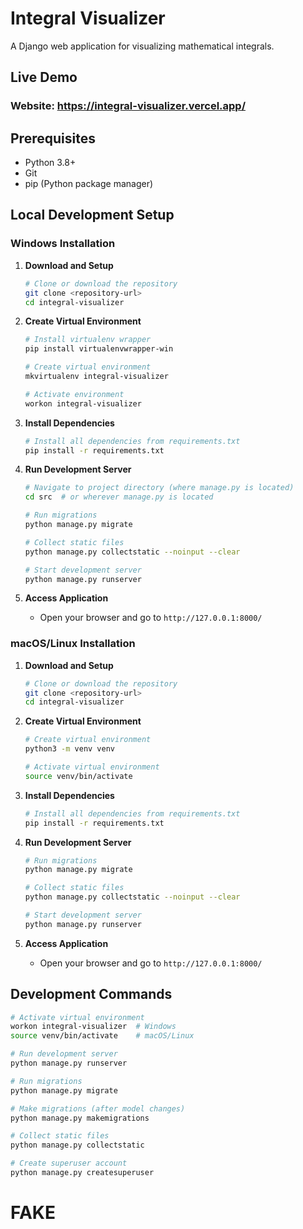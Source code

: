 # Integral Visualizer

A Django web application for visualizing mathematical integrals.

## Live Demo

### Website: https://integral-visualizer.vercel.app/

## Prerequisites

- Python 3.8+
- Git
- pip (Python package manager)

## Local Development Setup

### Windows Installation

1. **Download and Setup**

   ```bash
   # Clone or download the repository
   git clone <repository-url>
   cd integral-visualizer
   ```

2. **Create Virtual Environment**

   ```bash
   # Install virtualenv wrapper
   pip install virtualenvwrapper-win

   # Create virtual environment
   mkvirtualenv integral-visualizer

   # Activate environment
   workon integral-visualizer
   ```

3. **Install Dependencies**

   ```bash
   # Install all dependencies from requirements.txt
   pip install -r requirements.txt
   ```

4. **Run Development Server**

   ```bash
   # Navigate to project directory (where manage.py is located)
   cd src  # or wherever manage.py is located

   # Run migrations
   python manage.py migrate

   # Collect static files
   python manage.py collectstatic --noinput --clear

   # Start development server
   python manage.py runserver
   ```

5. **Access Application**
   - Open your browser and go to `http://127.0.0.1:8000/`

### macOS/Linux Installation

1. **Download and Setup**

   ```bash
   # Clone or download the repository
   git clone <repository-url>
   cd integral-visualizer
   ```

2. **Create Virtual Environment**

   ```bash
   # Create virtual environment
   python3 -m venv venv

   # Activate virtual environment
   source venv/bin/activate
   ```

3. **Install Dependencies**

   ```bash
   # Install all dependencies from requirements.txt
   pip install -r requirements.txt
   ```

4. **Run Development Server**

   ```bash
   # Run migrations
   python manage.py migrate

   # Collect static files
   python manage.py collectstatic --noinput --clear

   # Start development server
   python manage.py runserver
   ```

5. **Access Application**
   - Open your browser and go to `http://127.0.0.1:8000/`

## Development Commands

```bash
# Activate virtual environment
workon integral-visualizer  # Windows
source venv/bin/activate    # macOS/Linux

# Run development server
python manage.py runserver

# Run migrations
python manage.py migrate

# Make migrations (after model changes)
python manage.py makemigrations

# Collect static files
python manage.py collectstatic

# Create superuser account
python manage.py createsuperuser
```

# FAKE
